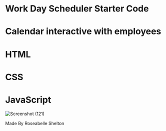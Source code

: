 # Work Day Scheduler Starter Code


# Calendar interactive with employees
# HTML
# CSS
# JavaScript
![Screenshot (121)](https://user-images.githubusercontent.com/103977896/172094796-e63826a3-9670-42a6-842c-037a5aaac682.png)



















Made By Roseabelle Shelton
